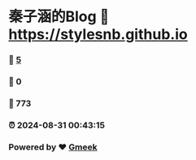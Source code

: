 # 秦子涵的Blog :link: https://stylesnb.github.io 
### :page_facing_up: [5](https://stylesnb.github.io/tag.html) 
### :speech_balloon: 0 
### :hibiscus: 773 
### :alarm_clock: 2024-08-31 00:43:15 
### Powered by :heart: [Gmeek](https://github.com/Meekdai/Gmeek)
